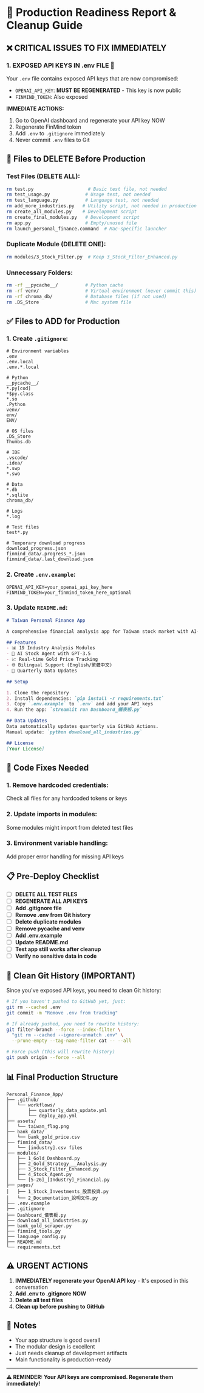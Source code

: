 # 🚨 Production Readiness Report & Cleanup Guide

## ❌ **CRITICAL ISSUES TO FIX IMMEDIATELY**

### 1. **EXPOSED API KEYS IN .env FILE** 🔴
Your `.env` file contains exposed API keys that are now compromised:
- `OPENAI_API_KEY`: **MUST BE REGENERATED** - This key is now public
- `FINMIND_TOKEN`: Also exposed

**IMMEDIATE ACTIONS:**
1. Go to OpenAI dashboard and regenerate your API key NOW
2. Regenerate FinMind token
3. Add `.env` to `.gitignore` immediately
4. Never commit `.env` files to Git

## 📁 **Files to DELETE Before Production**

### Test Files (DELETE ALL):
```bash
rm test.py                    # Basic test file, not needed
rm test_usage.py             # Usage test, not needed
rm test_language.py          # Language test, not needed
rm add_more_industries.py   # Utility script, not needed in production
rm create_all_modules.py    # Development script
rm create_final_modules.py   # Development script
rm app.py                    # Empty/unused file
rm launch_personal_finance.command  # Mac-specific launcher
```

### Duplicate Module (DELETE ONE):
```bash
rm modules/3_Stock_Filter.py  # Keep 3_Stock_Filter_Enhanced.py
```

### Unnecessary Folders:
```bash
rm -rf __pycache__/          # Python cache
rm -rf venv/                 # Virtual environment (never commit this)
rm -rf chroma_db/            # Database files (if not used)
rm .DS_Store                 # Mac system file
```

## ✅ **Files to ADD for Production**

### 1. Create `.gitignore`:
```gitignore
# Environment variables
.env
.env.local
.env.*.local

# Python
__pycache__/
*.py[cod]
*$py.class
*.so
.Python
venv/
env/
ENV/

# OS files
.DS_Store
Thumbs.db

# IDE
.vscode/
.idea/
*.swp
*.swo

# Data
*.db
*.sqlite
chroma_db/

# Logs
*.log

# Test files
test*.py

# Temporary download progress
download_progress.json
finmind_data/.progress_*.json
finmind_data/.last_download.json
```

### 2. Create `.env.example`:
```env
OPENAI_API_KEY=your_openai_api_key_here
FINMIND_TOKEN=your_finmind_token_here_optional
```

### 3. Update `README.md`:
```markdown
# Taiwan Personal Finance App

A comprehensive financial analysis app for Taiwan stock market with AI-powered insights.

## Features
- 📊 19 Industry Analysis Modules
- 🤖 AI Stock Agent with GPT-3.5
- 📈 Real-time Gold Price Tracking
- 🌐 Bilingual Support (English/繁體中文)
- 📅 Quarterly Data Updates

## Setup

1. Clone the repository
2. Install dependencies: `pip install -r requirements.txt`
3. Copy `.env.example` to `.env` and add your API keys
4. Run the app: `streamlit run Dashboard_儀表板.py`

## Data Updates
Data automatically updates quarterly via GitHub Actions.
Manual update: `python download_all_industries.py`

## License
[Your License]
```

## 🔧 **Code Fixes Needed**

### 1. Remove hardcoded credentials:
Check all files for any hardcoded tokens or keys

### 2. Update imports in modules:
Some modules might import from deleted test files

### 3. Environment variable handling:
Add proper error handling for missing API keys

## 📋 **Pre-Deploy Checklist**

- [ ] **DELETE ALL TEST FILES**
- [ ] **REGENERATE ALL API KEYS**
- [ ] **Add .gitignore file**
- [ ] **Remove .env from Git history**
- [ ] **Delete duplicate modules**
- [ ] **Remove __pycache__ and venv**
- [ ] **Add .env.example**
- [ ] **Update README.md**
- [ ] **Test app still works after cleanup**
- [ ] **Verify no sensitive data in code**

## 🚀 **Clean Git History (IMPORTANT)**

Since you've exposed API keys, you need to clean Git history:

```bash
# If you haven't pushed to GitHub yet, just:
git rm --cached .env
git commit -m "Remove .env from tracking"

# If already pushed, you need to rewrite history:
git filter-branch --force --index-filter \
  "git rm --cached --ignore-unmatch .env" \
  --prune-empty --tag-name-filter cat -- --all

# Force push (this will rewrite history)
git push origin --force --all
```

## 📊 **Final Production Structure**

```
Personal_Finance_App/
├── .github/
│   └── workflows/
│       ├── quarterly_data_update.yml
│       └── deploy_app.yml
├── assets/
│   └── taiwan_flag.png
├── bank_data/
│   └── bank_gold_price.csv
├── finmind_data/
│   └── [industry].csv files
├── modules/
│   ├── 1_Gold_Dashboard.py
│   ├── 2_Gold_Strategy___Analysis.py
│   ├── 3_Stock_Filter_Enhanced.py
│   ├── 4_Stock_Agent.py
│   └── [5-26]_[Industry]_Financial.py
├── pages/
│   ├── 1_Stock_Investments_股票投資.py
│   └── 2_Documentation_說明文件.py
├── .env.example
├── .gitignore
├── Dashboard_儀表板.py
├── download_all_industries.py
├── bank_gold_scraper.py
├── finmind_tools.py
├── language_config.py
├── README.md
└── requirements.txt
```

## ⚠️ **URGENT ACTIONS**

1. **IMMEDIATELY regenerate your OpenAI API key** - It's exposed in this conversation
2. **Add .env to .gitignore NOW**
3. **Delete all test files**
4. **Clean up before pushing to GitHub**

## 📝 **Notes**

- Your app structure is good overall
- The modular design is excellent
- Just needs cleanup of development artifacts
- Main functionality is production-ready

---

**⚠️ REMINDER: Your API keys are compromised. Regenerate them immediately!**